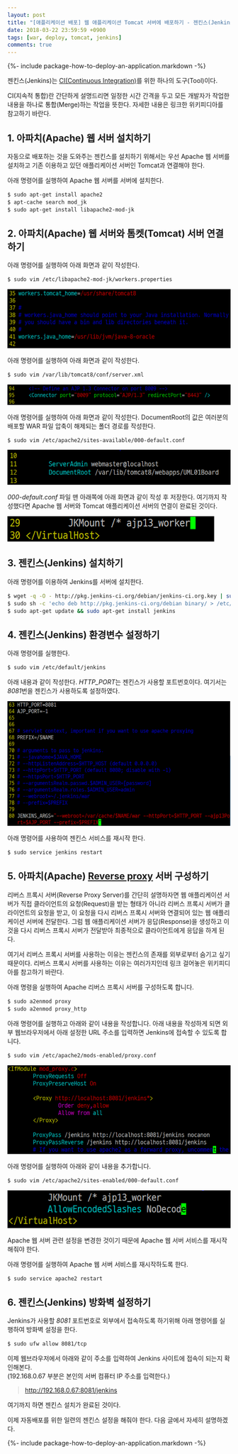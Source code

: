 ```yaml
---
layout: post
title: "[애플리케이션 배포] 웹 애플리케이션 Tomcat 서버에 배포하기 - 젠킨스(Jenkins) (1)"
date: 2018-03-22 23:59:59 +0900
tags: [war, deploy, tomcat, jenkins]
comments: true
---
```

{%- include package-how-to-deploy-an-application.markdown -%}

젠킨스(Jenkins)는 [CI(Continuous Integration)](https://en.wikipedia.org/wiki/Continuous_integration)를 위한 하나의 도구(Tool)이다.


CI(지속적 통합)란 간단하게 설명드리면 일정한 시간 간격을 두고 모든 개발자가 작업한 내용을 하나로 통합(Merge)하는 작업을 뜻한다. 자세한 내용은 링크한 위키피디아를 참고하기 바란다.

## 1. 아파치(Apache) 웹 서버 설치하기
자동으로 배포하는 것을 도와주는 젠킨스를 설치하기 위해서는 우선 Apache 웹 서버를 설치하고 기존 이용하고 있던 애플리케이션 서버인 Tomcat과 연결해야 한다.

아래 명령어를 실행하여 Apache 웹 서버를 서버에 설치한다.
```sh
$ sudo apt-get install apache2
$ apt-cache search mod_jk
$ sudo apt-get install libapache2-mod-jk
```

## 2. 아파치(Apache) 웹 서버와 톰켓(Tomcat) 서버 연결하기
아래 명령어를 실행하여 아래 화면과 같이 작성한다.
```sh
$ sudo vim /etc/libapache2-mod-jk/workers.properties
```
![이미지](/files/deploy-war-to-tomcat-jenkins-01.png)

아래 명령어를 실행하여 아래 화면과 같이 작성한다.
```sh
$ sudo vim /var/lib/tomcat8/conf/server.xml
```
![이미지](/files/deploy-war-to-tomcat-jenkins-02.png)

아래 명령어를 실행하여 아래 화면과 같이 작성한다.
DocumentRoot의 값은 여러분의 배포할 WAR 파일 압축이 해제되는 폴더 경로를 작성한다.
```
$ sudo vim /etc/apache2/sites-available/000-default.conf
```
![이미지](/files/deploy-war-to-tomcat-jenkins-03.png)

*000-default.conf* 파일 맨 아래쪽에 아래 화면과 같이 작성 후 저장한다. 여기까지 작성했다면 Apache 웹 서버와 Tomcat 애플리케이션 서버의 연결이 완료된 것이다.

![이미지](/files/deploy-war-to-tomcat-jenkins-04.png)

## 3. 젠킨스(Jenkins) 설치하기
아래 명령어를 이용하여 Jenkins를 서버에 설치한다.
```sh
$ wget -q -O - http://pkg.jenkins-ci.org/debian/jenkins-ci.org.key | sudo apt-key add -
$ sudo sh -c 'echo deb http://pkg.jenkins-ci.org/debian binary/ > /etc/apt/sources.list.d/jenkins.list'
$ sudo apt-get update && sudo apt-get install jenkins
```

## 4. 젠킨스(Jenkins) 환경변수 설정하기
아래 명령어를 실행한다.
```sh
$ sudo vim /etc/default/jenkins
```

아래 내용과 같이 작성한다. *HTTP_PORT*는 젠킨스가 사용할 포트번호이다. 여기서는 *8081*번을 젠킨스가 사용하도록 설정하였다.

![이미지](/files/deploy-war-to-tomcat-jenkins-05.png)

아래 명령어를 사용하여 젠킨스 서비스를 재시작 한다.
```sh
$ sudo service jenkins restart
```
## 5. 아파치(Apache) [Reverse proxy](https://en.wikipedia.org/wiki/Reverse_proxy) 서버 구성하기
리버스 프록시 서버(Reverse Proxy Server)를 간단히 설명하자면 웹 애플리케이션 서버가 직접 클라이언트의 요청(Request)을 받는 형태가 아니라
리버스 프록시 서버가 클라이언트의 요청을 받고, 이 요청을 다시 리버스 프록시 서버와 연결되어 있는 웹 애플리케이션 서버에 전달한다.
그럼 웹 애플리케이션 서버가 응답(Response)을 생성하고 이것을 다시 리버스 프록시 서버가 전달받아 최종적으로 클라이언트에게 응답을 하게 된다.

여기서 리버스 프록시 서버를 사용하는 이유는 젠킨스의 존재를 외부로부터 숨기고 싶기 때문이다.
리버스 프록시 서버를 사용하는 이유는 여러가지인데 링크 걸어놓은 위키피디아를 참고하기 바란다.

아래 명령을 실행하여 Apache 리버스 프록시 서버를 구성하도록 합니다.
```sh
$ sudo a2enmod proxy
$ sudo a2enmod proxy_http
```

아래 명령어를 실행하고 아래와 같이 내용을 작성합니다.
아래 내용을 작성하게 되면 외부 웹브라우저에서 아래 설정한 URL 주소를 입력하면 Jenkins에 접속할 수 있도록 합니다.
```sh
$ sudo vim /etc/apache2/mods-enabled/proxy.conf
```
![이미지](/files/deploy-war-to-tomcat-jenkins-06.png)

아래 명령어를 실행하여 아래와 같이 내용을 추가합니다.
```sh
$ sudo vim /etc/apache2/sites-enabled/000-default.conf
```
![이미지](/files/deploy-war-to-tomcat-jenkins-07.png)

Apache 웹 서버 관련 설정을 변경한 것이기 때문에 Apache 웹 서버 서비스를 재시작해줘야 한다.

아래 명령어를 실행하여 Apache 웹 서버 서비스를 재시작하도록 한다.
```sh
$ sudo service apache2 restart
```

## 6. 젠킨스(Jenkins) 방화벽 설정하기
Jenkins가 사용할 *8081* 포트번호로 외부에서 접속하도록 하기위해 아래 명령어를 실행하여 방화벽 설정을 한다.
```sh
$ sudo ufw allow 8081/tcp
```

이제 웹브라우저에서 아래와 같이 주소를 입력하여 Jenkins 사이트에 접속이 되는지 확인해본다.<br/>
(192.168.0.67 부분은 본인의 서버 컴퓨터 IP 주소를 입력한다.)
> http://192.168.0.67:8081/jenkins

여기까지 하면 젠킨스 설치가 완료된 것이다.

이제 자동배포를 위한 일련의 젠킨스 설정을 해줘야 한다. 다음 글에서 자세히 설명하겠다.

{%- include package-how-to-deploy-an-application.markdown -%}